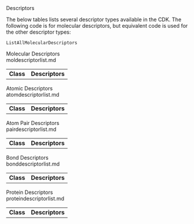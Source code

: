 <section level="#" label="moldescs">Descriptors</section>

The below tables lists several descriptor types available in the CDK.
The following code is for molecular descriptors, but equivalent code
is used for the other descriptor types:

<code>ListAllMolecularDescriptors</code>

<section level="##" label="moldescs:mol">Molecular Descriptors</section>

<table>
<tr>
  <td><b>Class</b></td>
  <td><b>Descriptors</b></td>
</tr>
<in>moldescriptorlist.md</in>
</table>

<section level="##" label="moldescs:mol">Atomic Descriptors</section>
<!-- <code>ListAllAtomicDescriptors</code> -->

<table>
<tr>
  <td><b>Class</b></td>
  <td><b>Descriptors</b></td>
</tr>
<in>atomdescriptorlist.md</in>
</table>

<section level="##" label="moldescs:mol">Atom Pair Descriptors</section>
<!-- <code>ListAllAtomPairDescriptors</code> -->

<table>
<tr>
  <td><b>Class</b></td>
  <td><b>Descriptors</b></td>
</tr>
<in>pairdescriptorlist.md</in>
</table>

<section level="##" label="moldescs:mol">Bond Descriptors</section>
<!-- <code>ListAllBondDescriptors</code> -->

<table>
<tr>
  <td><b>Class</b></td>
  <td><b>Descriptors</b></td>
</tr>
<in>bonddescriptorlist.md</in>
</table>

<section level="##" label="moldescs:mol">Protein Descriptors</section>
<!-- <code>ListAllProteinDescriptors</code> -->

<table>
<tr>
  <td><b>Class</b></td>
  <td><b>Descriptors</b></td>
</tr>
<in>proteindescriptorlist.md</in>
</table>

